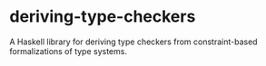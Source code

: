 # deriving-type-checkers
A Haskell library for deriving type checkers from constraint-based formalizations of type systems.
